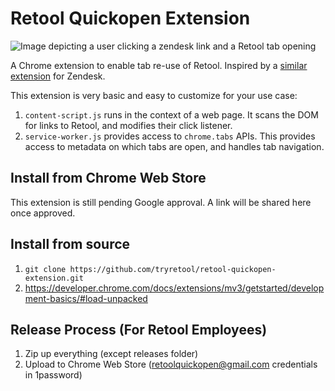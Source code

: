 # Retool Quickopen Extension

![Image depicting a user clicking a zendesk link and a Retool tab opening](https://i.ibb.co/bbHf6KR/Screenshot-2023-07-07-at-10-44-04-AM.png)

A Chrome extension to enable tab re-use of Retool. Inspired by a [similar extension](https://chrome.google.com/webstore/detail/zendesk-quicktab/moiloihigegdbekeabannnkibekfnekf) for Zendesk.

This extension is very basic and easy to customize for your use case:

1. `content-script.js` runs in the context of a web page. It scans the DOM for links to Retool, and modifies their click listener.
2. `service-worker.js` provides access to `chrome.tabs` APIs. This provides access to metadata on which tabs are open, and handles tab navigation.

## Install from Chrome Web Store

This extension is still pending Google approval. A link will be shared here once approved.

## Install from source

1. `git clone https://github.com/tryretool/retool-quickopen-extension.git`
2. https://developer.chrome.com/docs/extensions/mv3/getstarted/development-basics/#load-unpacked

## Release Process (For Retool Employees)

1. Zip up everything (except releases folder)
2. Upload to Chrome Web Store (retoolquickopen@gmail.com credentials in 1password)
